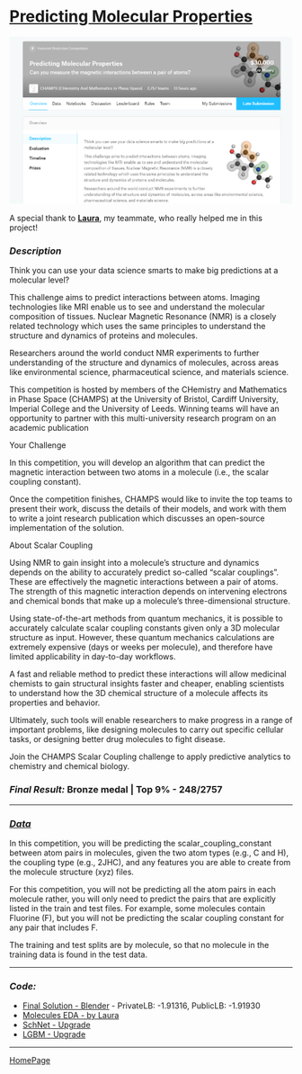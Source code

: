 # [Predicting Molecular Properties](https://www.kaggle.com/c/champs-scalar-coupling/overview/description)

![compet](img/competition.png)

A special thank to **[Laura](https://www.linkedin.com/in/laura-f-ab2010170/)**, my teammate, who really helped me in this project!

### _Description_

Think you can use your data science smarts to make big predictions at a molecular level?

This challenge aims to predict interactions between atoms. Imaging technologies like MRI enable us to see and understand the molecular composition of tissues. Nuclear Magnetic Resonance (NMR) is a closely related technology which uses the same principles to understand the structure and dynamics of proteins and molecules.

Researchers around the world conduct NMR experiments to further understanding of the structure and dynamics of molecules, across areas like environmental science, pharmaceutical science, and materials science.

This competition is hosted by members of the CHemistry and Mathematics in Phase Space (CHAMPS) at the University of Bristol, Cardiff University, Imperial College and the University of Leeds. Winning teams will have an opportunity to partner with this multi-university research program on an academic publication

Your Challenge

In this competition, you will develop an algorithm that can predict the magnetic interaction between two atoms in a molecule (i.e., the scalar coupling constant).

Once the competition finishes, CHAMPS would like to invite the top teams to present their work, discuss the details of their models, and work with them to write a joint research publication which discusses an open-source implementation of the solution.

About Scalar Coupling

Using NMR to gain insight into a molecule’s structure and dynamics depends on the ability to accurately predict so-called “scalar couplings”. These are effectively the magnetic interactions between a pair of atoms. The strength of this magnetic interaction depends on intervening electrons and chemical bonds that make up a molecule’s three-dimensional structure.

Using state-of-the-art methods from quantum mechanics, it is possible to accurately calculate scalar coupling constants given only a 3D molecular structure as input. However, these quantum mechanics calculations are extremely expensive (days or weeks per molecule), and therefore have limited applicability in day-to-day workflows.

A fast and reliable method to predict these interactions will allow medicinal chemists to gain structural insights faster and cheaper, enabling scientists to understand how the 3D chemical structure of a molecule affects its properties and behavior.

Ultimately, such tools will enable researchers to make progress in a range of important problems, like designing molecules to carry out specific cellular tasks, or designing better drug molecules to fight disease.

Join the CHAMPS Scalar Coupling challenge to apply predictive analytics to chemistry and chemical biology.

### _Final Result:_ Bronze medal | Top 9% - 248/2757

---

### _[Data](https://www.kaggle.com/c/champs-scalar-coupling/data)_

In this competition, you will be predicting the scalar_coupling_constant between atom pairs in molecules, given the two atom types (e.g., C and H), the coupling type (e.g., 2JHC), and any features you are able to create from the molecule structure (xyz) files.

For this competition, you will not be predicting all the atom pairs in each molecule rather, you will only need to predict the pairs that are explicitly listed in the train and test files. For example, some molecules contain Fluorine (F), but you will not be predicting the scalar coupling constant for any pair that includes F.

The training and test splits are by molecule, so that no molecule in the training data is found in the test data.

---

### _Code:_

  - [Final Solution - Blender](script/chemistry-of-best-models-upgrade-bronze.html) - PrivateLB: -1.91316, PublicLB: -1.91930
  - [Molecules EDA - by Laura](script/molecules-eda.html)
  - [SchNet - Upgrade](script/schnet-predicting-molecular-properties-upgrade.html)
  - [LGBM - Upgrade](script/lgbm-predicting-molecular-properties.html)

---

[HomePage](../README.md)
